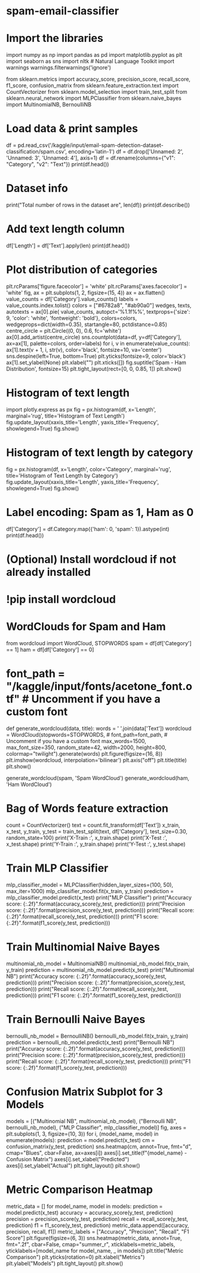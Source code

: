 # spam-email-classifier

# Import the libraries
import numpy as np
import pandas as pd
import matplotlib.pyplot as plt
import seaborn as sns
import nltk # Natural Language Toolkit
import warnings
warnings.filterwarnings('ignore')

from sklearn.metrics import accuracy_score, precision_score, recall_score, f1_score, confusion_matrix
from sklearn.feature_extraction.text import CountVectorizer
from sklearn.model_selection import train_test_split
from sklearn.neural_network import MLPClassifier
from sklearn.naive_bayes import MultinomialNB, BernoulliNB

# Load data & print samples
df = pd.read_csv('/kaggle/input/email-spam-detection-dataset-classification/spam.csv', encoding='latin-1')
df = df.drop(['Unnamed: 2', 'Unnamed: 3', 'Unnamed: 4'], axis=1)
df = df.rename(columns={"v1": "Category", "v2": "Text"})
print(df.head())

# Dataset info
print("Total number of rows in the dataset are", len(df))
print(df.describe())

# Add text length column
df['Length'] = df['Text'].apply(len)
print(df.head())

# Plot distribution of categories
plt.rcParams['figure.facecolor'] = 'white'
plt.rcParams['axes.facecolor'] = 'white'
fig, ax = plt.subplots(1, 2, figsize=(15, 4))
ax = ax.flatten()
value_counts = df['Category'].value_counts()
labels = value_counts.index.tolist()
colors = ["#6782a8", "#ab90a0"]
wedges, texts, autotexts = ax[0].pie(
    value_counts, autopct='%1.1f%%', textprops={'size': 9, 'color': 'white', 'fontweight': 'bold'}, colors=colors,
    wedgeprops=dict(width=0.35), startangle=80, pctdistance=0.85)
centre_circle = plt.Circle((0, 0), 0.6, fc='white')
ax[0].add_artist(centre_circle)
sns.countplot(data=df, y=df['Category'], ax=ax[1], palette=colors, order=labels)
for i, v in enumerate(value_counts):
    ax[1].text(v + 1, i, str(v), color='black', fontsize=10, va='center')
sns.despine(left=True, bottom=True)
plt.yticks(fontsize=9, color='black')
ax[1].set_ylabel(None)
plt.xlabel("")
plt.xticks([])
fig.suptitle('Spam - Ham Distribution', fontsize=15)
plt.tight_layout(rect=[0, 0, 0.85, 1])
plt.show()

# Histogram of text length
import plotly.express as px
fig = px.histogram(df, x='Length', marginal='rug', title='Histogram of Text Length')
fig.update_layout(xaxis_title='Length', yaxis_title='Frequency', showlegend=True)
fig.show()

# Histogram of text length by category
fig = px.histogram(df, x='Length', color='Category', marginal='rug', title='Histogram of Text Length by Category')
fig.update_layout(xaxis_title='Length', yaxis_title='Frequency', showlegend=True)
fig.show()

# Label encoding: Spam as 1, Ham as 0
df['Category'] = df.Category.map({'ham': 0, 'spam': 1}).astype(int)
print(df.head())

# (Optional) Install wordcloud if not already installed
# !pip install wordcloud

# WordClouds for Spam and Ham
from wordcloud import WordCloud, STOPWORDS
spam = df[df['Category'] == 1]
ham = df[df['Category'] == 0]
# font_path = "/kaggle/input/fonts/acetone_font.otf" # Uncomment if you have a custom font

def generate_wordcloud(data, title):
    words = ' '.join(data['Text'])
    wordcloud = WordCloud(stopwords=STOPWORDS,
                          # font_path=font_path, # Uncomment if you have a custom font
                          max_words=1500,
                          max_font_size=350, random_state=42,
                          width=2000, height=800,
                          colormap="twilight").generate(words)
    plt.figure(figsize=(16, 8))
    plt.imshow(wordcloud, interpolation='bilinear')
    plt.axis("off")
    plt.title(title)
    plt.show()

generate_wordcloud(spam, 'Spam WordCloud')
generate_wordcloud(ham, 'Ham WordCloud')

# Bag of Words feature extraction
count = CountVectorizer()
text = count.fit_transform(df['Text'])
x_train, x_test, y_train, y_test = train_test_split(text, df['Category'], test_size=0.30, random_state=100)
print('X-Train :', x_train.shape)
print('X-Test :', x_test.shape)
print('Y-Train :', y_train.shape)
print('Y-Test :', y_test.shape)

# Train MLP Classifier
mlp_classifier_model = MLPClassifier(hidden_layer_sizes=(100, 50), max_iter=1000)
mlp_classifier_model.fit(x_train, y_train)
prediction = mlp_classifier_model.predict(x_test)
print("MLP Classifier")
print("Accuracy score: {:.2f}".format(accuracy_score(y_test, prediction)))
print("Precision score: {:.2f}".format(precision_score(y_test, prediction)))
print("Recall score: {:.2f}".format(recall_score(y_test, prediction)))
print("F1 score: {:.2f}".format(f1_score(y_test, prediction)))

# Train Multinomial Naive Bayes
multinomial_nb_model = MultinomialNB()
multinomial_nb_model.fit(x_train, y_train)
prediction = multinomial_nb_model.predict(x_test)
print("Multinomial NB")
print("Accuracy score: {:.2f}".format(accuracy_score(y_test, prediction)))
print("Precision score: {:.2f}".format(precision_score(y_test, prediction)))
print("Recall score: {:.2f}".format(recall_score(y_test, prediction)))
print("F1 score: {:.2f}".format(f1_score(y_test, prediction)))

# Train Bernoulli Naive Bayes
bernoulli_nb_model = BernoulliNB()
bernoulli_nb_model.fit(x_train, y_train)
prediction = bernoulli_nb_model.predict(x_test)
print("Bernoulli NB")
print("Accuracy score: {:.2f}".format(accuracy_score(y_test, prediction)))
print("Precision score: {:.2f}".format(precision_score(y_test, prediction)))
print("Recall score: {:.2f}".format(recall_score(y_test, prediction)))
print("F1 score: {:.2f}".format(f1_score(y_test, prediction)))

# Confusion Matrix Subplot for 3 Models
models = [("Multinomial NB", multinomial_nb_model), ("Bernoulli NB", bernoulli_nb_model), ("MLP Classifier", mlp_classifier_model)]
fig, axes = plt.subplots(1, 3, figsize=(10, 3))
for i, (model_name, model) in enumerate(models):
    prediction = model.predict(x_test)
    cm = confusion_matrix(y_test, prediction)
    sns.heatmap(cm, annot=True, fmt="d", cmap="Blues", cbar=False, ax=axes[i])
    axes[i].set_title(f"{model_name} - Confusion Matrix")
    axes[i].set_xlabel("Predicted")
    axes[i].set_ylabel("Actual")
plt.tight_layout()
plt.show()

# Metric Comparison Heatmap
metric_data = []
for model_name, model in models:
    prediction = model.predict(x_test)
    accuracy = accuracy_score(y_test, prediction)
    precision = precision_score(y_test, prediction)
    recall = recall_score(y_test, prediction)
    f1 = f1_score(y_test, prediction)
    metric_data.append([accuracy, precision, recall, f1])
metric_labels = ["Accuracy", "Precision", "Recall", "F1 Score"]
plt.figure(figsize=(6, 3))
sns.heatmap(metric_data, annot=True, fmt=".2f", cbar=False, cmap="summer_r",
            xticklabels=metric_labels,
            yticklabels=[model_name for model_name, _ in models])
plt.title("Metric Comparison")
plt.yticks(rotation=0)
plt.xlabel("Metrics")
plt.ylabel("Models")
plt.tight_layout()
plt.show()
